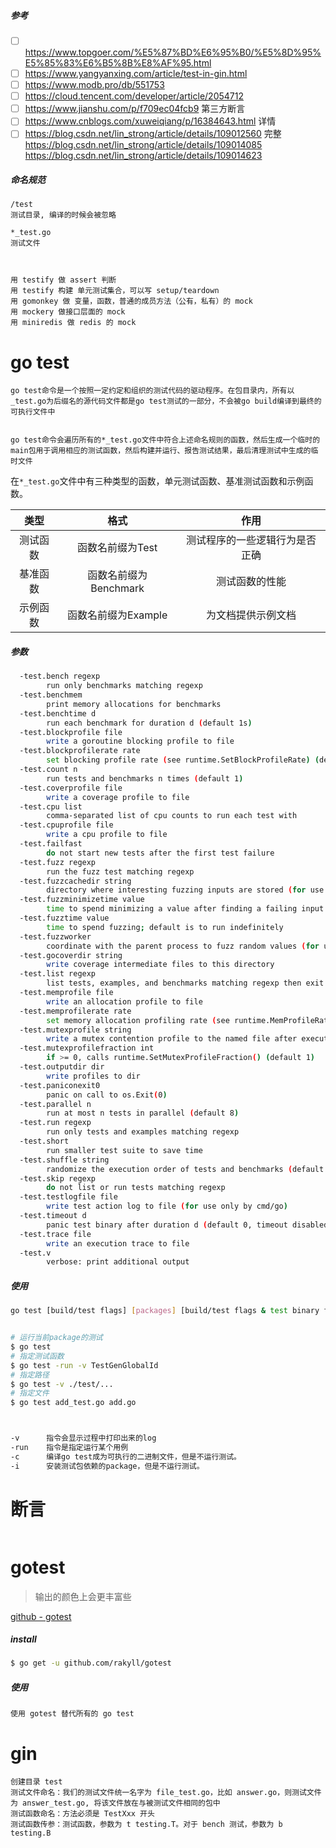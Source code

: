 ##### 参考

- [ ] https://www.topgoer.com/%E5%87%BD%E6%95%B0/%E5%8D%95%E5%85%83%E6%B5%8B%E8%AF%95.html
- [ ] https://www.yangyanxing.com/article/test-in-gin.html
- [ ] https://www.modb.pro/db/551753
- [ ] https://cloud.tencent.com/developer/article/2054712
- [ ] https://www.jianshu.com/p/f709ec04fcb9 第三方断言
- [ ] https://www.cnblogs.com/xuweiqiang/p/16384643.html 详情
- [ ] https://blog.csdn.net/lin_strong/article/details/109012560 完整
  https://blog.csdn.net/lin_strong/article/details/109014085
  https://blog.csdn.net/lin_strong/article/details/109014623

##### 命名规范

```
/test
测试目录, 编译的时候会被忽略

*_test.go
测试文件 



用 testify 做 assert 判断
用 testify 构建 单元测试集合，可以写 setup/teardown
用 gomonkey 做 变量，函数，普通的成员方法（公有，私有）的 mock
用 mockery 做接口层面的 mock
用 miniredis 做 redis 的 mock
```

# go test

```
go test命令是一个按照一定约定和组织的测试代码的驱动程序。在包目录内，所有以_test.go为后缀名的源代码文件都是go test测试的一部分，不会被go build编译到最终的可执行文件中


go test命令会遍历所有的*_test.go文件中符合上述命名规则的函数，然后生成一个临时的main包用于调用相应的测试函数，然后构建并运行、报告测试结果，最后清理测试中生成的临时文件
```

在`*_test.go`文件中有三种类型的函数，单元测试函数、基准测试函数和示例函数。

|   类型   |         格式          |              作用              |
| :------: | :-------------------: | :----------------------------: |
| 测试函数 |   函数名前缀为Test    | 测试程序的一些逻辑行为是否正确 |
| 基准函数 | 函数名前缀为Benchmark |         测试函数的性能         |
| 示例函数 |  函数名前缀为Example  |       为文档提供示例文档       |

##### 参数

```bash
  -test.bench regexp
        run only benchmarks matching regexp
  -test.benchmem
        print memory allocations for benchmarks
  -test.benchtime d
        run each benchmark for duration d (default 1s)
  -test.blockprofile file
        write a goroutine blocking profile to file
  -test.blockprofilerate rate
        set blocking profile rate (see runtime.SetBlockProfileRate) (default 1)
  -test.count n
        run tests and benchmarks n times (default 1)
  -test.coverprofile file
        write a coverage profile to file
  -test.cpu list
        comma-separated list of cpu counts to run each test with
  -test.cpuprofile file
        write a cpu profile to file
  -test.failfast
        do not start new tests after the first test failure
  -test.fuzz regexp
        run the fuzz test matching regexp
  -test.fuzzcachedir string
        directory where interesting fuzzing inputs are stored (for use only by cmd/go)
  -test.fuzzminimizetime value
        time to spend minimizing a value after finding a failing input (default 1m0s)
  -test.fuzztime value
        time to spend fuzzing; default is to run indefinitely
  -test.fuzzworker
        coordinate with the parent process to fuzz random values (for use only by cmd/go)
  -test.gocoverdir string
        write coverage intermediate files to this directory
  -test.list regexp
        list tests, examples, and benchmarks matching regexp then exit
  -test.memprofile file
        write an allocation profile to file
  -test.memprofilerate rate
        set memory allocation profiling rate (see runtime.MemProfileRate)
  -test.mutexprofile string
        write a mutex contention profile to the named file after execution
  -test.mutexprofilefraction int
        if >= 0, calls runtime.SetMutexProfileFraction() (default 1)
  -test.outputdir dir
        write profiles to dir
  -test.paniconexit0
        panic on call to os.Exit(0)
  -test.parallel n
        run at most n tests in parallel (default 8)
  -test.run regexp
        run only tests and examples matching regexp
  -test.short
        run smaller test suite to save time
  -test.shuffle string
        randomize the execution order of tests and benchmarks (default "off")
  -test.skip regexp
        do not list or run tests matching regexp
  -test.testlogfile file
        write test action log to file (for use only by cmd/go)
  -test.timeout d
        panic test binary after duration d (default 0, timeout disabled)
  -test.trace file
        write an execution trace to file
  -test.v
        verbose: print additional output
```



##### 使用

```bash
go test [build/test flags] [packages] [build/test flags & test binary flags]


# 运行当前package的测试
$ go test
# 指定测试函数
$ go test -run -v TestGenGlobalId
# 指定路径
$ go test -v ./test/...
# 指定文件
$ go test add_test.go add.go



-v		指令会显示过程中打印出来的log
-run	指令是指定运行某个用例
-c		编译go test成为可执行的二进制文件，但是不运行测试。
-i		安装测试包依赖的package，但是不运行测试。
```

# 断言

```

```



# gotest

> 输出的颜色上会更丰富些

[github - gotest](https://github.com/rakyll/gotest)

##### install

```bash
$ go get -u github.com/rakyll/gotest
```

##### 使用

```
使用 gotest 替代所有的 go test
```

# gin

```
创建目录 test
测试文件命名：我们的测试文件统一名字为 file_test.go，比如 answer.go，则测试文件为 answer_test.go, 将该文件放在与被测试文件相同的包中
测试函数命名：方法必须是 TestXxx 开头
测试函数传参：测试函数，参数为 t testing.T。对于 bench 测试，参数为 b testing.B


```

